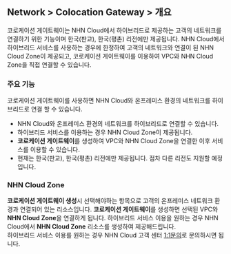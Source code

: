 ## Network > Colocation Gateway > 개요

코로케이션 게이트웨이는 NHN Cloud에서 하이브리드로 제공하는 고객의 네트워크를 연결하기 위한 기능이며 한국(판교), 한국(평촌) 리전에만 제공됩니다. NHN Cloud에서 하이브리드 서비스를 사용하는 경우에 한정하여 고객의 네트워크와 연결이 된 NHN Cloud Zone이 제공되고, 코로케이션 게이트웨이를 이용하여 VPC와 NHN Cloud Zone을 직접 연결할 수 있습니다.

### 주요 기능
코로케이션 게이트웨이를 사용하면 NHN Cloud와 온프레미스 환경의 네트워크를 하이브리드로 연결 할 수 있습니다.
* NHN Cloud와 온프레미스 환경의 네트워크를 하이브리드로 연결할 수 있습니다.
* 하이브리드 서비스를 이용하는 경우 NHN Cloud Zone이 제공됩니다.
* **코로케이션 게이트웨이**를 생성하여 VPC와 NHN Cloud Zone을 연결한 이후 서비스를 이용할 수 있습니다.
* 현재는 한국(판교), 한국(평촌) 리전에만 제공됩니다. 점차 다른 리전도 지원할 예정입니다.

### NHN Cloud Zone
**코로케이션 게이트웨이 생성**시 선택해야하는 항목으로 고객의 온프레미스 네트워크 환경과 연결되어 있는 리소스입니다. **코로케이션 게이트웨이**를 생성하면 선택된 VPC와 **NHN Cloud Zone**을 연결하게 됩니다. 하이브리드 서비스 이용을 원하는 경우 NHN Cloud에서 **NHN Cloud Zone** 리소스를 생성하여 제공해드립니다.<br>하이브리드 서비스 이용를 원하는 경우 NHN Cloud 고객 센터 [1:1문의](https://www.toast.com/kr/support/inquiry)로 문의하시면 됩니다.
